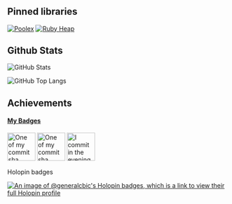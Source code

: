#

## Pinned libraries

[![Poolex](https://github-readme-stats.vercel.app/api/pin/?username=general-CbIC&repo=poolex&theme=dracula)](https://github.com/general-CbIC/poolex)
[![Ruby Heap](https://github-readme-stats.vercel.app/api/pin/?username=general-CbIC&repo=ruby-heap&theme=dracula)](https://github.com/general-CbIC/ruby-heap)

## Github Stats

![GitHub Stats](https://github-readme-stats.vercel.app/api?username=general-CbIC&show_icons=true&theme=dracula)

![GitHub Top Langs](https://github-readme-stats.vercel.app/api/top-langs/?username=general-CbIC&layout=compact&theme=dracula)

## Achievements

<!-- my-badges start -->
<h4><a href="https://github.com/my-badges/my-badges">My Badges</a></h4>

<a href="my-badges/a-commit.md"><img src="https://github.com/my-badges/my-badges/blob/master/src/all-badges/abc-commit/a-commit.png?raw=true" alt="One of my commit sha starts with &quot;a&quot;." title="One of my commit sha starts with &quot;a&quot;." width="64"></a>
<a href="my-badges/ab-commit.md"><img src="https://github.com/my-badges/my-badges/blob/master/src/all-badges/abc-commit/ab-commit.png?raw=true" alt="One of my commit sha starts with &quot;ab&quot;." title="One of my commit sha starts with &quot;ab&quot;." width="64"></a>
<a href="my-badges/evening-commits.md"><img src="https://github.com/my-badges/my-badges/blob/master/src/all-badges/time-of-commit/evening-commits.png?raw=true" alt="I commit in the evening." title="I commit in the evening." width="64"></a>
<!-- my-badges end -->
Holopin badges

[![An image of @generalcbic's Holopin badges, which is a link to view their full Holopin profile](https://holopin.me/generalcbic)](https://holopin.io/@generalcbic)
